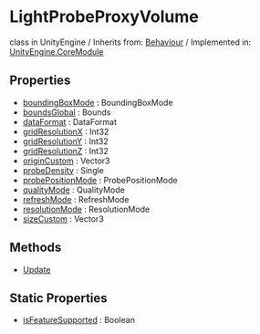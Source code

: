 # LightProbeProxyVolume
class in UnityEngine
 / Inherits from: <a href="https://docs.unity3d.com/6000.0/Documentation/ScriptReference/Behaviour.html" target="_blank">Behaviour</a> / Implemented in: <a href="https://docs.unity3d.com/6000.0/Documentation/ScriptReference/UnityEngine.CoreModule.html" target="_blank">UnityEngine.CoreModule</a>
## Properties
- <a href="https://docs.unity3d.com/6000.0/Documentation/ScriptReference/LightProbeProxyVolume-boundingBoxMode.html" target="_blank">boundingBoxMode</a> : BoundingBoxMode
- <a href="https://docs.unity3d.com/6000.0/Documentation/ScriptReference/LightProbeProxyVolume-boundsGlobal.html" target="_blank">boundsGlobal</a> : Bounds
- <a href="https://docs.unity3d.com/6000.0/Documentation/ScriptReference/LightProbeProxyVolume-dataFormat.html" target="_blank">dataFormat</a> : DataFormat
- <a href="https://docs.unity3d.com/6000.0/Documentation/ScriptReference/LightProbeProxyVolume-gridResolutionX.html" target="_blank">gridResolutionX</a> : Int32
- <a href="https://docs.unity3d.com/6000.0/Documentation/ScriptReference/LightProbeProxyVolume-gridResolutionY.html" target="_blank">gridResolutionY</a> : Int32
- <a href="https://docs.unity3d.com/6000.0/Documentation/ScriptReference/LightProbeProxyVolume-gridResolutionZ.html" target="_blank">gridResolutionZ</a> : Int32
- <a href="https://docs.unity3d.com/6000.0/Documentation/ScriptReference/LightProbeProxyVolume-originCustom.html" target="_blank">originCustom</a> : Vector3
- <a href="https://docs.unity3d.com/6000.0/Documentation/ScriptReference/LightProbeProxyVolume-probeDensity.html" target="_blank">probeDensity</a> : Single
- <a href="https://docs.unity3d.com/6000.0/Documentation/ScriptReference/LightProbeProxyVolume-probePositionMode.html" target="_blank">probePositionMode</a> : ProbePositionMode
- <a href="https://docs.unity3d.com/6000.0/Documentation/ScriptReference/LightProbeProxyVolume-qualityMode.html" target="_blank">qualityMode</a> : QualityMode
- <a href="https://docs.unity3d.com/6000.0/Documentation/ScriptReference/LightProbeProxyVolume-refreshMode.html" target="_blank">refreshMode</a> : RefreshMode
- <a href="https://docs.unity3d.com/6000.0/Documentation/ScriptReference/LightProbeProxyVolume-resolutionMode.html" target="_blank">resolutionMode</a> : ResolutionMode
- <a href="https://docs.unity3d.com/6000.0/Documentation/ScriptReference/LightProbeProxyVolume-sizeCustom.html" target="_blank">sizeCustom</a> : Vector3
## Methods
- <a href="https://docs.unity3d.com/6000.0/Documentation/ScriptReference/LightProbeProxyVolume.Update.html" target="_blank">Update</a>
## Static Properties
- <a href="https://docs.unity3d.com/6000.0/Documentation/ScriptReference/LightProbeProxyVolume-isFeatureSupported.html" target="_blank">isFeatureSupported</a> : Boolean
